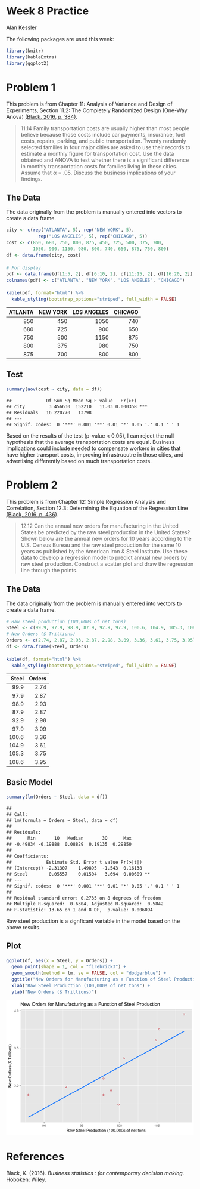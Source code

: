 Week 8 Practice
================
Alan Kessler

The following packages are used this week:

``` r
library(knitr)
library(kableExtra)
library(ggplot2)
```

Problem 1
=========

This problem is from Chapter 11: Analysis of Variance and Design of Experiments, Section 11.2: The Completely Randomized Design (One-Way Anova) [(Black, 2016, p. 384)](#ref).

> 11.14 Family transportation costs are usually higher than most people believe because those costs include car payments, insurance, fuel costs, repairs, parking, and public transportation. Twenty randomly selected families in four major cities are asked to use their records to estimate a monthly figure for transportation cost. Use the data obtained and ANOVA to test whether there is a significant difference in monthly transportation costs for families living in these cities. Assume that α = .05. Discuss the business implications of your findings.

The Data
--------

The data originally from the problem is manually entered into vectors to create a data frame.

``` r
city <- c(rep("ATLANTA", 5), rep("NEW YORK", 5),
            rep("LOS ANGELES", 5), rep("CHICAGO", 5))
cost <- c(850, 680, 750, 800, 875, 450, 725, 500, 375, 700,
          1050, 900, 1150, 980, 800, 740, 650, 875, 750, 800)
df <- data.frame(city, cost)

# For display
pdf <- data.frame(df[1:5, 2], df[6:10, 2], df[11:15, 2], df[16:20, 2])
colnames(pdf) <- c("ATLANTA", "NEW YORK", "LOS ANGELES", "CHICAGO")

kable(pdf, format="html") %>%
  kable_styling(bootstrap_options="striped", full_width = FALSE)
```

<table class="table table-striped" style="width: auto !important; margin-left: auto; margin-right: auto;">
<thead>
<tr>
<th style="text-align:right;">
ATLANTA
</th>
<th style="text-align:right;">
NEW YORK
</th>
<th style="text-align:right;">
LOS ANGELES
</th>
<th style="text-align:right;">
CHICAGO
</th>
</tr>
</thead>
<tbody>
<tr>
<td style="text-align:right;">
850
</td>
<td style="text-align:right;">
450
</td>
<td style="text-align:right;">
1050
</td>
<td style="text-align:right;">
740
</td>
</tr>
<tr>
<td style="text-align:right;">
680
</td>
<td style="text-align:right;">
725
</td>
<td style="text-align:right;">
900
</td>
<td style="text-align:right;">
650
</td>
</tr>
<tr>
<td style="text-align:right;">
750
</td>
<td style="text-align:right;">
500
</td>
<td style="text-align:right;">
1150
</td>
<td style="text-align:right;">
875
</td>
</tr>
<tr>
<td style="text-align:right;">
800
</td>
<td style="text-align:right;">
375
</td>
<td style="text-align:right;">
980
</td>
<td style="text-align:right;">
750
</td>
</tr>
<tr>
<td style="text-align:right;">
875
</td>
<td style="text-align:right;">
700
</td>
<td style="text-align:right;">
800
</td>
<td style="text-align:right;">
800
</td>
</tr>
</tbody>
</table>

Test
----

``` r
summary(aov(cost ~ city, data = df))
```

    ##             Df Sum Sq Mean Sq F value   Pr(>F)    
    ## city         3 456630  152210   11.03 0.000358 ***
    ## Residuals   16 220770   13798                     
    ## ---
    ## Signif. codes:  0 '***' 0.001 '**' 0.01 '*' 0.05 '.' 0.1 ' ' 1

Based on the results of the test (p-value &lt; 0.05), I can reject the null hypothesis that the average transportation costs are equal. Business implications could include needed to compensate workers in cities that have higher transport costs, improving infrastrucutre in those cities, and advertising differently based on much transportation costs.

Problem 2
=========

This problem is from Chapter 12: Simple Regression Analysis and Correlation, Section 12.3: Determining the Equation of the Regression Line [(Black, 2016, p. 436)](#ref).

> 12.12 Can the annual new orders for manufacturing in the United States be predicted by the raw steel production in the United States? Shown below are the annual new orders for 10 years according to the U.S. Census Bureau and the raw steel production for the same 10 years as published by the American Iron & Steel Institute. Use these data to develop a regression model to predict annual new orders by raw steel production. Construct a scatter plot and draw the regression line through the points.

The Data
--------

The data originally from the problem is manually entered into vectors to create a data frame.

``` r
# Raw steel production (100,000s of net tons)
Steel <- c(99.9, 97.9, 98.9, 87.9, 92.9, 97.9, 100.6, 104.9, 105.3, 108.6)
# New Orders ($ Trillions)
Orders <- c(2.74, 2.87, 2.93, 2.87, 2.98, 3.09, 3.36, 3.61, 3.75, 3.95)
df <- data.frame(Steel, Orders)

kable(df, format="html") %>%
  kable_styling(bootstrap_options="striped", full_width = FALSE)
```

<table class="table table-striped" style="width: auto !important; margin-left: auto; margin-right: auto;">
<thead>
<tr>
<th style="text-align:right;">
Steel
</th>
<th style="text-align:right;">
Orders
</th>
</tr>
</thead>
<tbody>
<tr>
<td style="text-align:right;">
99.9
</td>
<td style="text-align:right;">
2.74
</td>
</tr>
<tr>
<td style="text-align:right;">
97.9
</td>
<td style="text-align:right;">
2.87
</td>
</tr>
<tr>
<td style="text-align:right;">
98.9
</td>
<td style="text-align:right;">
2.93
</td>
</tr>
<tr>
<td style="text-align:right;">
87.9
</td>
<td style="text-align:right;">
2.87
</td>
</tr>
<tr>
<td style="text-align:right;">
92.9
</td>
<td style="text-align:right;">
2.98
</td>
</tr>
<tr>
<td style="text-align:right;">
97.9
</td>
<td style="text-align:right;">
3.09
</td>
</tr>
<tr>
<td style="text-align:right;">
100.6
</td>
<td style="text-align:right;">
3.36
</td>
</tr>
<tr>
<td style="text-align:right;">
104.9
</td>
<td style="text-align:right;">
3.61
</td>
</tr>
<tr>
<td style="text-align:right;">
105.3
</td>
<td style="text-align:right;">
3.75
</td>
</tr>
<tr>
<td style="text-align:right;">
108.6
</td>
<td style="text-align:right;">
3.95
</td>
</tr>
</tbody>
</table>

Basic Model
-----------

``` r
summary(lm(Orders ~ Steel, data = df))
```

    ##
    ## Call:
    ## lm(formula = Orders ~ Steel, data = df)
    ##
    ## Residuals:
    ##      Min       1Q   Median       3Q      Max
    ## -0.49834 -0.19888  0.08829  0.19135  0.29850
    ##
    ## Coefficients:
    ##             Estimate Std. Error t value Pr(>|t|)   
    ## (Intercept) -2.31307    1.49895  -1.543  0.16138   
    ## Steel        0.05557    0.01504   3.694  0.00609 **
    ## ---
    ## Signif. codes:  0 '***' 0.001 '**' 0.01 '*' 0.05 '.' 0.1 ' ' 1
    ##
    ## Residual standard error: 0.2735 on 8 degrees of freedom
    ## Multiple R-squared:  0.6304, Adjusted R-squared:  0.5842
    ## F-statistic: 13.65 on 1 and 8 DF,  p-value: 0.006094

Raw steel production is a signficant variable in the model based on the above results.

Plot
----

``` r
ggplot(df, aes(x = Steel, y = Orders)) +
  geom_point(shape = 1, col = "firebrick3") +    
  geom_smooth(method = lm, se = FALSE, col = "dodgerblue") +
  ggtitle("New Orders for Manufacturing as a Function of Steel Production") +
  xlab("Raw Steel Production (100,000s of net tons") +
  ylab("New Orders ($ Trillions)")
```

![](README_files/figure-markdown_github/plot-1.png)

References
==========

Black, K. (2016). *Business statistics : for contemporary decision making*. Hoboken: Wiley.
